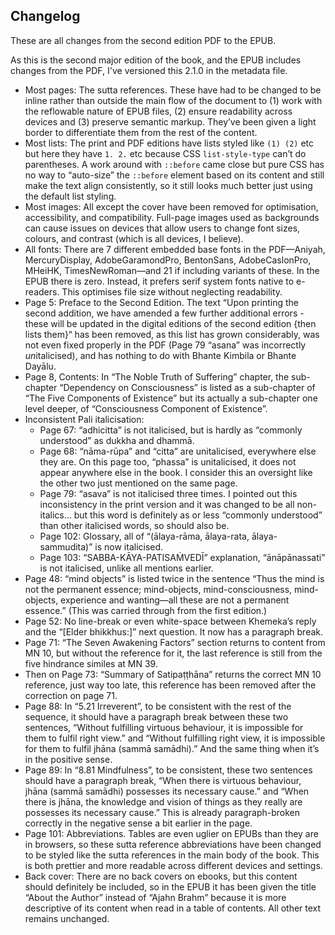 ## Changelog

These are all changes from the second edition PDF to the EPUB.

As this is the second major edition of the book, and the EPUB includes changes from the PDF, I've versioned this 2.1.0 in the metadata file.

* Most pages: The sutta references. These have had to be changed to be inline rather than outside the main flow of the document to (1) work with the reflowable nature of EPUB files, (2) ensure readability across devices and (3) preserve semantic markup. They’ve been given a light border to differentiate them from the rest of the content.
* Most lists: The print and PDF editions have lists styled like `(1) (2)` etc but here they have `1. 2.` etc because CSS `list-style-type` can’t do parentheses. A work around with `::before` came close but pure CSS has no way to “auto-size” the `::before` element based on its content and still make the text align consistently, so it still looks much better just using the default list styling.
* Most images: All except the cover have been removed for optimisation, accessibility, and compatibility. Full-page images used as backgrounds can cause issues on devices that allow users to change font sizes, colours, and contrast (which is all devices, I believe).
* All fonts: There are 7 different embedded base fonts in the PDF—Aniyah, MercuryDisplay, AdobeGaramondPro, BentonSans, AdobeCaslonPro, MHeiHK, TimesNewRoman—and 21 if including variants of these. In the EPUB there is zero. Instead, it prefers serif system fonts native to e-readers. This optimises file size without neglecting readability.
* Page 5: Preface to the Second Edition. The text “Upon printing the second addition, we have amended a few further additional errors - these will be updated in the digital editions of the second edition {then lists them}“ has been removed, as this list has grown considerably, was not even fixed properly in the PDF (Page 79 “asana” was incorrectly <em>un</em>italicised), and has nothing to do with Bhante Kimbila or Bhante Dayālu.
* Page 8, Contents: In “The Noble Truth of Suffering” chapter, the sub-chapter “Dependency on Consciousness” is listed as a sub-chapter of “The Five Components of Existence” but its actually a sub-chapter one level deeper, of “Consciousness Component of Existence”.
* Inconsistent Pali italicisation:
    * Page 67: “adhicitta” is not italicised, but is hardly as “commonly understood” as dukkha and dhammā.
    * Page 68: “nāma-rūpa” and “citta” are unitalicised, everywhere else they are. On this page too, “phassa” is unitalicised, it does not appear anywhere else in the book. I consider this an oversight like the other two just mentioned on the same page.
    * Page 79: “asava” is not italicised three times. I pointed out this inconsistency in the print version and it was changed to be all non-italics… but this word is definitely as or less “commonly understood” than other italicised words, so should also be.
    * Page 102: Glossary, all of “(ālaya-rāma, ālaya-rata, ālaya-sammudita)” is now italicised.
    * Page 103: “SABBA-KĀYA-PATISAṀVEDĪ” explanation, “ānāpānassati” is not italicised, unlike all mentions earlier.
* Page 48: “mind objects” is listed twice in the sentence “Thus the mind is not the permanent essence; mind-objects, mind-consciousness, mind-objects, experience and wanting—all these are not a permanent essence.” (This was carried through from the first edition.)
* Page 52: No line-break or even white-space between Khemeka’s reply and the “\[Elder bhikkhus:]” next question. It now has a paragraph break.
* Page 71: “The Seven Awakening Factors” section returns to content from MN 10, but without the reference for it, the last reference is still from the five hindrance similes at MN 39.
* Then on Page 73: “Summary of Satipaṭṭhāna” returns the correct MN 10 reference, just way too late, this reference has been removed after the correction on page 71.
* Page 88: In “5.21 Irreverent”, to be consistent with the rest of the sequence, it should have a paragraph break between these two sentences, “Without fulfilling virtuous behaviour, it is impossible for them to fulfil right view.” and “Without fulfilling right view, it is impossible for them to fulfil jhāna (sammā samādhi).” And the same thing when it’s in the positive sense.
* Page 89: In “8.81 Mindfulness”, to be consistent, these two sentences should have a paragraph break, “When there is virtuous behaviour, jhāna (sammā samādhi) possesses its necessary cause.” and “When there is jhāna, the knowledge and vision of things as they really are possesses its necessary cause.” This is already paragraph-broken correctly in the negative sense a bit earlier in the page.
* Page 101: Abbreviations. Tables are even uglier on EPUBs than they are in browsers, so these sutta reference abbreviations have been changed to be styled like the sutta references in the main body of the book. This is both prettier and more readable across different devices and settings.
* Back cover: There are no back covers on ebooks, but this content should definitely be included, so in the EPUB it has been given the title “About the Author” instead of “Ajahn Brahm” because it is more descriptive of its content when read in a table of contents. All other text remains unchanged.
